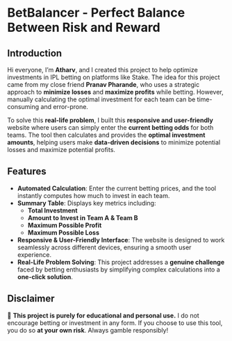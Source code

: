 
# **BetBalancer - Perfect Balance Between Risk and Reward**  

## **Introduction**  
Hi everyone, I’m **Atharv**, and I created this project to help optimize investments in IPL betting on platforms like Stake. The idea for this project came from my close friend **Pranav Pharande**, who uses a strategic approach to **minimize losses** and **maximize profits** while betting. However, manually calculating the optimal investment for each team can be time-consuming and error-prone.  

To solve this **real-life problem**, I built this **responsive and user-friendly** website where users can simply enter the **current betting odds** for both teams. The tool then calculates and provides the **optimal investment amounts**, helping users make **data-driven decisions** to minimize potential losses and maximize potential profits.  

## **Features**  
- **Automated Calculation**: Enter the current betting prices, and the tool instantly computes how much to invest in each team.  
- **Summary Table**: Displays key metrics including:  
  - **Total Investment**  
  - **Amount to Invest in Team A & Team B**  
  - **Maximum Possible Profit**  
  - **Maximum Possible Loss**  
- **Responsive & User-Friendly Interface**: The website is designed to work seamlessly across different devices, ensuring a smooth user experience.  
- **Real-Life Problem Solving**: This project addresses a **genuine challenge** faced by betting enthusiasts by simplifying complex calculations into a **one-click solution**.  

## **Disclaimer**  
🚨 **This project is purely for educational and personal use.** I do not encourage betting or investment in any form. If you choose to use this tool, you do so **at your own risk**. Always gamble responsibly!  

